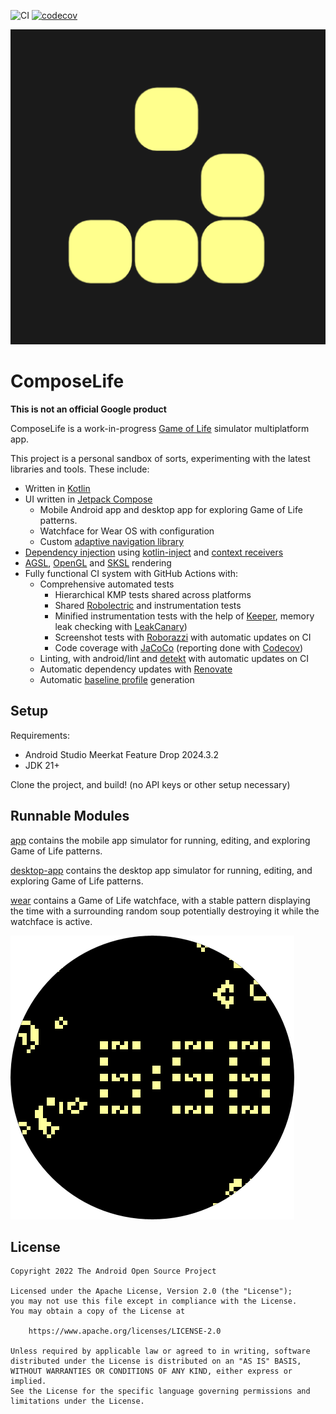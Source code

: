 ![CI][ci_badge]
[![codecov][codecov_badge]][codecov_project]

![Icon][icon]

# ComposeLife

**This is not an official Google product**

ComposeLife is a
work-in-progress [Game of Life][wikipedia_gameoflife] simulator
multiplatform app.

This project is a personal sandbox of sorts, experimenting with the latest libraries and tools.
These include:

- Written in [Kotlin][kotlin]
- UI written in [Jetpack Compose][jetpack_compose]
  - Mobile Android app and desktop app for exploring Game of Life patterns.
  - Watchface for Wear OS with configuration
  - Custom [adaptive navigation library][navigation]
- [Dependency injection][dependency-injection] using [kotlin-inject][kotlin_inject] and [context receivers][context_receivers]
- [AGSL][agsl], [OpenGL](https://developer.android.com/develop/ui/views/graphics/opengl/about-opengl) and [SKSL][sksl] rendering
- Fully functional CI system with GitHub Actions with:
    - Comprehensive automated tests
      - Hierarchical KMP tests shared across platforms
      - Shared [Robolectric][robolectric] and instrumentation tests
      - Minified instrumentation tests with the help of [Keeper][keeper], memory leak checking with [LeakCanary][leakcanary])
      - Screenshot tests with [Roborazzi][roborazzi] with automatic updates on CI
      - Code coverage with [JaCoCo][jacoco] (reporting done with [Codecov][codecov])
    - Linting, with android/lint and [detekt][detekt] with automatic updates on CI
    - Automatic dependency updates with [Renovate][renovate]
    - Automatic [baseline profile][baseline_profiles] generation

## Setup

Requirements:
- Android Studio Meerkat Feature Drop 2024.3.2
- JDK 21+

Clone the project, and build! (no API keys or other setup necessary)

## Runnable Modules

[app][app] contains the mobile app simulator for running, editing, and exploring Game of Life
patterns.

[desktop-app][desktop-app] contains the desktop app simulator for running, editing, and exploring Game of Life
patterns.

[wear][wear] contains a Game of Life watchface, with a stable pattern displaying the time with a
surrounding random soup potentially destroying it while the watchface is active.

![Round Watchface][watchface]

## License

```
Copyright 2022 The Android Open Source Project

Licensed under the Apache License, Version 2.0 (the "License");
you may not use this file except in compliance with the License.
You may obtain a copy of the License at

    https://www.apache.org/licenses/LICENSE-2.0

Unless required by applicable law or agreed to in writing, software
distributed under the License is distributed on an "AS IS" BASIS,
WITHOUT WARRANTIES OR CONDITIONS OF ANY KIND, either express or implied.
See the License for the specific language governing permissions and
limitations under the License.
```

[//]: # (website links)

[agsl]: https://developer.android.com/develop/ui/views/graphics/agsl
[baseline_profiles]: https://developer.android.com/topic/performance/baselineprofiles
[ci_badge]: https://github.com/alexvanyo/composelife/actions/workflows/ci.yml/badge.svg
[codecov]: https://about.codecov.io/
[codecov_badge]: https://codecov.io/gh/alexvanyo/composelife/branch/main/graph/badge.svg?token=z7yP8Z8xqC
[codecov_project]: https://codecov.io/gh/alexvanyo/composelife
[context_receivers]: https://github.com/Kotlin/KEEP/blob/master/proposals/context-receivers.md
[detekt]: https://detekt.dev/
[icon]: app/src/androidMain/ic_launcher-playstore.png
[jacoco]: https://github.com/jacoco/jacoco
[jetpack_compose]: https://developer.android.com/jetpack/compose
[keeper]: https://slackhq.github.io/keeper/
[kotlin]: https://kotlinlang.org/
[kotlin_inject]: https://github.com/evant/kotlin-inject
[leakcanary]: https://square.github.io/leakcanary/
[opengl]: https://developer.android.com/develop/ui/views/graphics/opengl/about-opengl
[renovate]: https://docs.renovatebot.com/
[robolectric]: https://robolectric.org/
[roborazzi]: https://github.com/takahirom/roborazzi/
[sksl]: https://skia.org/docs/user/sksl/
[wikipedia_gameoflife]: https://en.wikipedia.org/wiki/Conway%27s_Game_of_Life

[//]: # (relative links)

[app]: app
[desktop-app]: desktop-app
[dependency-injection]: docs/di.md
[icon]: app/src/androidMain/ic_launcher-playstore.png
[navigation]: docs/navigation.md
[watchface]: resources-wear/src/androidMain/res/drawable-nodpi/watchface_round.png
[wear]: wear
